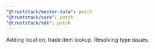 ```yaml
---
"@truststack/master-data": patch
"@truststack/core": patch
"@truststack/sdk": patch
---
```


Adding location, trade item lookup. Resolving type issues.
